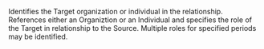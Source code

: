 Identifies the Target organization or individual in the relationship. References either an Organiztion or an Individual and specifies the role of the Target in relationship to the Source. Multiple roles for specified periods may be identified.